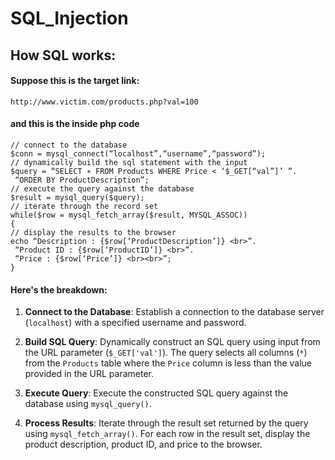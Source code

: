 # SQL_Injection

## How SQL works:

#### Suppose this is the target link:
```
http://www.victim.com/products.php?val=100
```

#### and this is the inside php code
```
// connect to the database
$conn = mysql_connect(“localhost”,“username”,“password”);
// dynamically build the sql statement with the input
$query = “SELECT ∗ FROM Products WHERE Price < ‘$_GET[“val”]’ ”.
 “ORDER BY ProductDescription”;
// execute the query against the database
$result = mysql_query($query);
// iterate through the record set
while($row = mysql_fetch_array($result, MYSQL_ASSOC))
{
// display the results to the browser
echo “Description : {$row[‘ProductDescription’]} <br>”.
 “Product ID : {$row[‘ProductID’]} <br>”.
 “Price : {$row[‘Price’]} <br><br>”;
}
```
#### Here's the breakdown:

1. **Connect to the Database**: Establish a connection to the database server (`localhost`) with a specified username and password.

2. **Build SQL Query**: Dynamically construct an SQL query using input from the URL parameter (`$_GET['val']`). The query selects all columns (`*`) from the `Products` table where the `Price` column is less than the value provided in the URL parameter.

3. **Execute Query**: Execute the constructed SQL query against the database using `mysql_query()`.

4. **Process Results**: Iterate through the result set returned by the query using `mysql_fetch_array()`. For each row in the result set, display the product description, product ID, and price to the browser.
